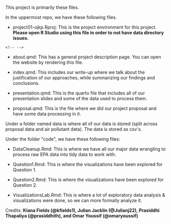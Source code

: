 This project is primarily these files.

In the uppermost repo, we have these following files.

-   project01-ojkp.Rproj: This is the project environment for this project. **Please open R Studio using this file in order to not have data directory issues.**

```{=html}
<!-- -->
```
-   about.qmd: This has a general project description page. You can open the website by rendering this file.

-   index.qmd: This includes our write-up where we talk about the justification of our approaches, while summarizing our findings and conclusions.

-   presentation.qmd: This is the quarto file that includes all of our presentation slides and some of the data used to process them.

-   proposal.qmd: This is the file where we did our project proposal and have some data processing in it.

Under a folder named data is where all of our data is stored (split across proposal data and air pollutant data). The data is stored as csv's.

Under the folder "code", we have these following files:

-   DataCleanup.Rmd: This is where we have all our major data wrangling to process raw EPA data into tidy data to work with.

-   Question1.Rmd: This is where the visualizations have been explored for Question 1.

-   Question2.Rmd: This is where the visualizations have been explored for Question 2.

-   VisualizationsLab.Rmd: This is where a lot of exploratory data analysis & visualizations were done, so we can more formally analyze it.

Credits: **Kiana Fields (\@kfields1), Julian Jacklin (\@Julianj22), Prasiddhi Thapaliya (\@prasiddhith), and Omar Youssif (\@omaryoussif)**
